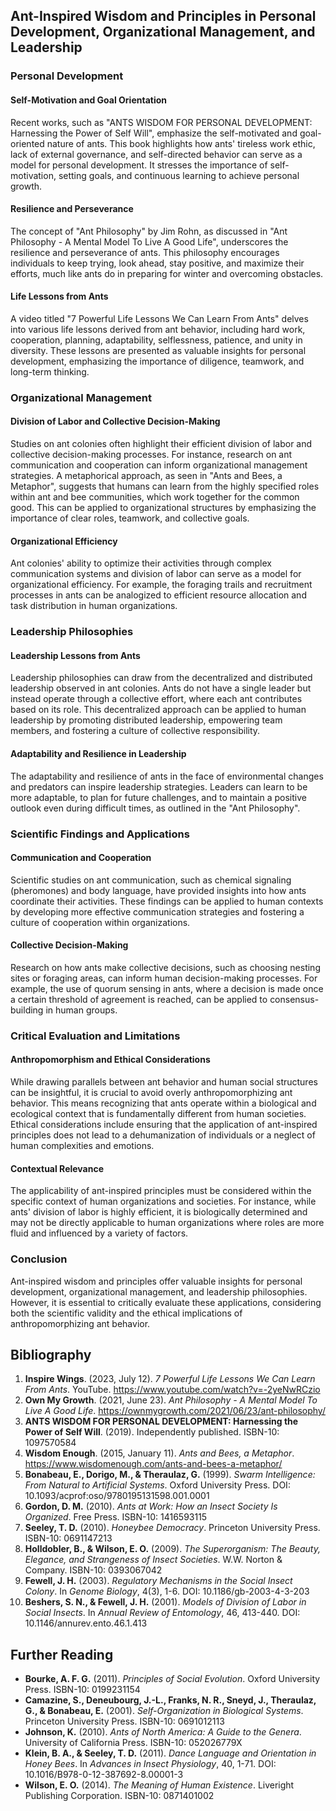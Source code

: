 ## Ant-Inspired Wisdom and Principles in Personal Development, Organizational Management, and Leadership

### Personal Development

#### Self-Motivation and Goal Orientation
Recent works, such as "ANTS WISDOM FOR PERSONAL DEVELOPMENT: Harnessing the Power of Self Will", emphasize the self-motivated and goal-oriented nature of ants. This book highlights how ants' tireless work ethic, lack of external governance, and self-directed behavior can serve as a model for personal development. It stresses the importance of self-motivation, setting goals, and continuous learning to achieve personal growth.

#### Resilience and Perseverance
The concept of "Ant Philosophy" by Jim Rohn, as discussed in "Ant Philosophy - A Mental Model To Live A Good Life", underscores the resilience and perseverance of ants. This philosophy encourages individuals to keep trying, look ahead, stay positive, and maximize their efforts, much like ants do in preparing for winter and overcoming obstacles.

#### Life Lessons from Ants
A video titled "7 Powerful Life Lessons We Can Learn From Ants" delves into various life lessons derived from ant behavior, including hard work, cooperation, planning, adaptability, selflessness, patience, and unity in diversity. These lessons are presented as valuable insights for personal development, emphasizing the importance of diligence, teamwork, and long-term thinking.

### Organizational Management

#### Division of Labor and Collective Decision-Making
Studies on ant colonies often highlight their efficient division of labor and collective decision-making processes. For instance, research on ant communication and cooperation can inform organizational management strategies. A metaphorical approach, as seen in "Ants and Bees, a Metaphor", suggests that humans can learn from the highly specified roles within ant and bee communities, which work together for the common good. This can be applied to organizational structures by emphasizing the importance of clear roles, teamwork, and collective goals.

#### Organizational Efficiency
Ant colonies' ability to optimize their activities through complex communication systems and division of labor can serve as a model for organizational efficiency. For example, the foraging trails and recruitment processes in ants can be analogized to efficient resource allocation and task distribution in human organizations.

### Leadership Philosophies

#### Leadership Lessons from Ants
Leadership philosophies can draw from the decentralized and distributed leadership observed in ant colonies. Ants do not have a single leader but instead operate through a collective effort, where each ant contributes based on its role. This decentralized approach can be applied to human leadership by promoting distributed leadership, empowering team members, and fostering a culture of collective responsibility.

#### Adaptability and Resilience in Leadership
The adaptability and resilience of ants in the face of environmental changes and predators can inspire leadership strategies. Leaders can learn to be more adaptable, to plan for future challenges, and to maintain a positive outlook even during difficult times, as outlined in the "Ant Philosophy".

### Scientific Findings and Applications

#### Communication and Cooperation
Scientific studies on ant communication, such as chemical signaling (pheromones) and body language, have provided insights into how ants coordinate their activities. These findings can be applied to human contexts by developing more effective communication strategies and fostering a culture of cooperation within organizations.

#### Collective Decision-Making
Research on how ants make collective decisions, such as choosing nesting sites or foraging areas, can inform human decision-making processes. For example, the use of quorum sensing in ants, where a decision is made once a certain threshold of agreement is reached, can be applied to consensus-building in human groups.

### Critical Evaluation and Limitations

#### Anthropomorphism and Ethical Considerations
While drawing parallels between ant behavior and human social structures can be insightful, it is crucial to avoid overly anthropomorphizing ant behavior. This means recognizing that ants operate within a biological and ecological context that is fundamentally different from human societies. Ethical considerations include ensuring that the application of ant-inspired principles does not lead to a dehumanization of individuals or a neglect of human complexities and emotions.

#### Contextual Relevance
The applicability of ant-inspired principles must be considered within the specific context of human organizations and societies. For instance, while ants' division of labor is highly efficient, it is biologically determined and may not be directly applicable to human organizations where roles are more fluid and influenced by a variety of factors.

### Conclusion

Ant-inspired wisdom and principles offer valuable insights for personal development, organizational management, and leadership philosophies. However, it is essential to critically evaluate these applications, considering both the scientific validity and the ethical implications of anthropomorphizing ant behavior.

## Bibliography

1. **Inspire Wings**. (2023, July 12). *7 Powerful Life Lessons We Can Learn From Ants*. YouTube. https://www.youtube.com/watch?v=-2yeNwRCzio
2. **Own My Growth**. (2021, June 23). *Ant Philosophy - A Mental Model To Live A Good Life*. https://ownmygrowth.com/2021/06/23/ant-philosophy/
3. **ANTS WISDOM FOR PERSONAL DEVELOPMENT: Harnessing the Power of Self Will**. (2019). Independently published. ISBN-10: 1097570584
4. **Wisdom Enough**. (2015, January 11). *Ants and Bees, a Metaphor*. https://www.wisdomenough.com/ants-and-bees-a-metaphor/
5. **Bonabeau, E., Dorigo, M., & Theraulaz, G.** (1999). *Swarm Intelligence: From Natural to Artificial Systems*. Oxford University Press. DOI: 10.1093/acprof:oso/9780195131598.001.0001
6. **Gordon, D. M.** (2010). *Ants at Work: How an Insect Society Is Organized*. Free Press. ISBN-10: 1416593115
7. **Seeley, T. D.** (2010). *Honeybee Democracy*. Princeton University Press. ISBN-10: 0691147213
8. **Holldobler, B., & Wilson, E. O.** (2009). *The Superorganism: The Beauty, Elegance, and Strangeness of Insect Societies*. W.W. Norton & Company. ISBN-10: 0393067042
9. **Fewell, J. H.** (2003). *Regulatory Mechanisms in the Social Insect Colony*. In *Genome Biology*, 4(3), 1-6. DOI: 10.1186/gb-2003-4-3-203
10. **Beshers, S. N., & Fewell, J. H.** (2001). *Models of Division of Labor in Social Insects*. In *Annual Review of Entomology*, 46, 413-440. DOI: 10.1146/annurev.ento.46.1.413

## Further Reading

- **Bourke, A. F. G.** (2011). *Principles of Social Evolution*. Oxford University Press. ISBN-10: 0199231154
- **Camazine, S., Deneubourg, J.-L., Franks, N. R., Sneyd, J., Theraulaz, G., & Bonabeau, E.** (2001). *Self-Organization in Biological Systems*. Princeton University Press. ISBN-10: 0691012113
- **Johnson, K.** (2010). *Ants of North America: A Guide to the Genera*. University of California Press. ISBN-10: 052026779X
- **Klein, B. A., & Seeley, T. D.** (2011). *Dance Language and Orientation in Honey Bees*. In *Advances in Insect Physiology*, 40, 1-71. DOI: 10.1016/B978-0-12-387692-8.00001-3
- **Wilson, E. O.** (2014). *The Meaning of Human Existence*. Liveright Publishing Corporation. ISBN-10: 0871401002